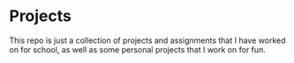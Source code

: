 # Projects

This repo is just a collection of projects and assignments that I have worked on for school, as well as some personal projects that I work on for fun.
